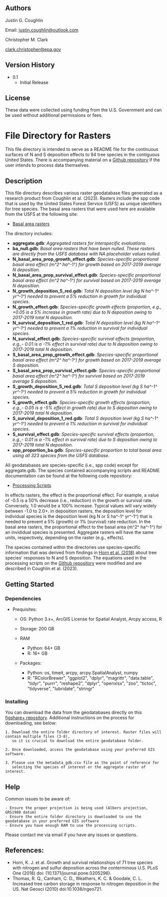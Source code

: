 ## Authors

Justin G. Coughlin

Email: justin.coughlin@outlook.com

Christopher M. Clark

clark.christopher@epa.gov

## Version History

* 0.1
    * Initial Release

## License

These data were collected using funding from the U.S. Government and can be used without additional permissions or fees. 

# File Directory for Rasters
This file directory is intended to serve as a README file for the continuous surfaces of N and S deposition effects to 94 tree species in the contiguous United States.
There is accompanying material on a [Github repository](https://github.com/Justin-Coughlin/air_pollution_effects_trees) if the user intends to process data themselves.

## Description
This file directory describes various raster geodatabase files generated as a research product from Coughlin et al. (2023).
Rasters include the spp code that is used by the United States Forest Service (USFS) as unique identifiers for tree species. 
The basal area rasters that were used here are available from the USFS at the following site:
* [Basal area rasters](https://www.fs.usda.gov/rds/archive/catalog/RDS-2013-0013)

The directory includes:

* **aggregate.gdb**: *Aggregated rasters for interspecific evaluations.* 
* **ba_null.gdb**: *Basal area rasters that have been nulled. These rasters are directly from the USFS database with NA placeholder values nulled.*
* **N_basal_area_prop_growth_effect.gdb**: *Species-specific proportional basal area effect (m^2^ ha^-1^) for growth based on 2017-2019 average N deposition.*
* **N_basal_area_prop_survival_effect.gdb**: *Species-specific proportional basal area effect (m^2 ha^-1^) for survival based on 2017-2019 average N deposition.*
* **N_growth_deposition_5_red.gdb**: *Total N deposition level (kg N ha^-1^ yr^-1^) needed to prevent a 5% reduction in growth for individual species.*
* **N_growth_effect.gdb**: *Species-specific growth effects (proportion, e.g., +0.05 is a 5% increase in growth rate) due to N deposition owing to 2017-2019 total N deposition.*
* **N_survival_deposition_1_red.gdb**: *Total N deposition level (kg N ha^-1^ yr^-1^) needed to prevent a 1% reduction in survival for individual species.*
* **N_survival_effect.gdb**: *Species-specific survival effects (proportion, e.g.,- 0.01 is a -1% effect in survival rate) due to N deposition owing to 2017-2019 total N deposition.*
* **S_basal_area_prop_growth_effect.gdb**: *Species-specific proportional basal area effect (m^2^ ha^-1^) for growth based on 2017-2019 average S deposition.*
* **S_basal_area_prop_survival_effect.gdb**: *Species-specific proportional basal area effect (m^2^ ha^-1^) for survival based on 2017-2019 average S deposition.*
* **S_growth_deposition_5_red.gdb**: *Total S deposition level (kg S ha^-1^ yr^-1^) needed to prevent a 5% reduction in growth for individual species.*
* **S_growth_effect.gdb**: *Species-specific growth effects (proportion, e.g.,- 0.05 is a -5% effect in growth rate) due to S deposition owing to 2017-2019 total N deposition.*
* **S_survival_deposition_1_red.gdb**: *Total S deposition level (kg S ha^-1^ yr^-1^) needed to prevent a 1% reduction in survival for individual species.*
* **S_survival_effect.gdb**: *Species-specific survival effects (proportion, e.g.,- 0.01 is a -1% effect in survival rate) due to S deposition owing to 2017-2019 total N deposition.*
* **spp_proportion_ba.gdb**: *Species-specific proportion to total basal area using all 323 species from the USFS database.*

All geodatabases are species-specific (i.e., spp code) except for aggregate.gdb. The species contained accompanying scripts and README documentation can be found at the following code repository:
* [Processing Scripts](https://github.com/Justin-Coughlin/air_pollution_effects_trees)

In effects rasters, the effect is the proportional effect. For example, a value of -0.5 is a 50% decrease (i.e., reduction) in the growth or survival rate. Conversely, 1.0 would be a 100% increase. Typical values 
will vary widely between -1.0 to 2.0+. In deposition rasters, the deposition level for individual species is the deposition level (kg N or S ha^-1^ yr^-1^) that is needed to prevent a 5% (growth) or
1% (survival) rate reduction. In the basal area rasters, the proportional effect to the basal area (m^2^ ha^-1^) for an invididual species is presented. Aggregate rasters will have the same units, respectively, depending on the raster (e.g., effects).

The species contained within the directories use species-specific information that was derived from findings in [Horn et al. (2018)](https://doi.org/10.1371/journal.pone.0205296) about tree species' responses to N and S deposition. The equations used in the processing scripts on the [Github repository](https://github.com/Justin-Coughlin/air_pollution_effects_trees/tree/main/python) were modified and are described in Coughlin et al. (2023).

## Getting Started

### Dependencies

* Prequisites:
    * OS: Python 3.x+, ArcGIS License for Spatial Analyst, Arcpy access, R

    * Storage: 200 GB

    * RAM 
        * Python: 64+ GB
        * R: 16+ GB

    * Packages: 
        * Python: os, timeit, arcpy, arcpy.SpatialAnalyst, numpy
        * R: "RColorBrewer", "ggplot2", "dplyr", "magrittr", "data.table", "tidyr", "purrr", "reshape2", "dplyr", "openxlsx", "zoo", "tictoc", "tidyverse", "lubridate", "stringr"

### Installing
You can download the data from the geodatabases directly on this [figshare+ repository](https://github.com/Justin-Coughlin/air_pollution_effects_trees).
Additional instructions on the process for downloading, see below: 
```
1. Download the entire folder directory of interest. Raster files will contain multiple files (3-8), 
   so it is crucial to download the entire geodatabase folder.

2. Once downloaded, access the geodatabase using your preferred GIS software.

3. Please use the metadata_gdb.csv file as the point of reference for 
   selecting the species of interest or the aggregate raster of interest.
```
## Help

Common issues to be aware of:
```
- Ensure the proper projection is being used (Albers projection, GRS1980 datum) 
- Ensure the entire folder directory is downloaded to use the geodatabase in your preferred GIS software
- Ensure you have enough RAM to use the processing scripts.
```
Please contact me via email if you have any issues or questions.

## References:

* Horn, K. J. et al. Growth and survival relationships of 71 tree species with nitrogen and sulfur deposition across the conterminous U.S. PLoS One (2018) doi: (10.1371/journal.pone.0205296).
* Thomas, R. Q., Canham, C. D., Weathers, K. C. & Goodale, C. L. Increased tree carbon storage in response to nitrogen deposition in the US. Nat Geosci (2010) doi:10.1038/ngeo721.
